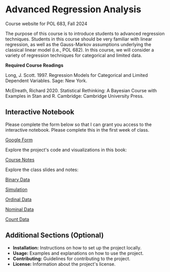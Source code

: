 # Advanced Regression Analysis

Course website for POL 683, Fall 2024

The purpose of this course is to introduce students to advanced regression techniques. Students in this course should be very familiar with linear regression, as well as the Gauss-Markov assumptions underlying the classical linear model (i.e., POL 682). In this course, we will consider a variety of regression techniques for categorical and limited data.

**Required Course Readings**

Long, J. Scott. 1997. Regression Models for Categorical and Limited Dependent Variables. Sage: New York.

McElreath, Richard 2020. Statistical Rethinking: A Bayesian Course with Examples in Stan and R. Cambridge: Cambridge University Press.

## Interactive Notebook

Please complete the form below so that I can grant you access to the interactive notebook. Please complete this in the first week of class.

[Google Form](https://forms.gle/7x28XCeMneSuiqaW7) 

Explore the project's code and visualizations in this book:

[Course Notes ](https://advancedregression.com) 

Explore the class slides and notes:

[Binary Data ](http://rpubs.com/crweber9874/1229076) 

[Simulation  ](http://rpubs.com/crweber9874/1229075) 

[Ordinal Data  ](http://rpubs.com/crweber9874/1229074) 

[Nominal Data  ](https://rpubs.com/crweber9874/1234999) 

[Count Data ](https://rpubs.com/crweber9874/1243157) 


## Additional Sections (Optional)

* **Installation:** Instructions on how to set up the project locally.
* **Usage:** Examples and explanations on how to use the project.
* **Contributing:** Guidelines for contributing to the project.
* **License:** Information about the project's license.   


